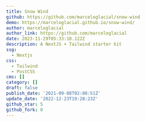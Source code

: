 ```yaml
---
title: Snow Wind
github: https://github.com/marceloglacial/snow-wind
demo: https://marceloglacial.github.io/snow-wind/
author: marceloglacial
author_link: https://github.com/marceloglacial
date: 2023-11-29T05:33:18.122Z
description: A NextJS + Tailwind starter kit
ssg:
  - Nextjs
css:
  - Tailwind
  - PostCSS
cms: []
category: []
draft: false
publish_date: '2021-09-08T02:08:51Z'
update_date: '2022-12-23T19:28:23Z'
github_star: 5
github_fork: 0
---
```

